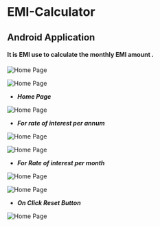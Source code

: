 # EMI-Calculator
## Android Application
#### It is EMI use to calculate the monthly EMI amount . 


![Home Page](https://github.com/rahulgupta1999/EMI-Calculator/blob/master/outputs/Screenshot_2019-10-11-03-47-08-257_com.miui.home.png)


![Home Page](https://github.com/rahulgupta1999/EMI-Calculator/blob/master/outputs/Screenshot_2019-10-11-03-47-15-226_com.example.emi.png)


- ***Home Page***


![Home Page](https://github.com/rahulgupta1999/EMI-Calculator/blob/master/outputs/Screenshot_2019-10-11-03-47-20-013_com.example.emi.png)


- ***For rate of interest per annum***


![Home Page](https://github.com/rahulgupta1999/EMI-Calculator/blob/master/outputs/Screenshot_2019-10-11-03-49-59-691_com.example.emi.png)


![Home Page](https://github.com/rahulgupta1999/EMI-Calculator/blob/master/outputs/Screenshot_2019-10-11-03-50-02-762_com.example.emi.png)


- ***For Rate of interest per month***


![Home Page](https://github.com/rahulgupta1999/EMI-Calculator/blob/master/outputs/Screenshot_2019-10-11-03-50-09-474_com.example.emi.png)


![Home Page](https://github.com/rahulgupta1999/EMI-Calculator/blob/master/outputs/Screenshot_2019-10-11-03-50-13-904_com.example.emi.png)



- ***On Click Reset Button***


![Home Page](https://github.com/rahulgupta1999/EMI-Calculator/blob/master/outputs/Screenshot_2019-10-11-03-47-20-013_com.example.emi.png)


